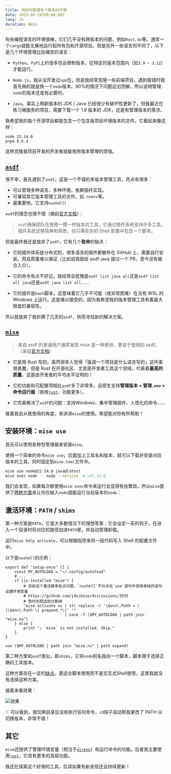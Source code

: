 ```yaml
---
title: 我如何管理多个版本的环境
date: 2025-04-24T00:00:00Z
lang: zh
duration: 8min
---
```


有些编程语言的环境很棒，它们几乎没有跨版本的问题，例如`Rust`, `Go`等。通常一个`cargo`就能无痛地运行起所有包和开源项目。但是另外一些语言则不同了，以下是几个环境管理比较痛苦的语言：

- `Python`。`PyPI`上的很多包会限制版本，在特定的版本范围内（如`3.9 ~ 3.12`）才能运行。

- `Node.js`。我从没开发过`npm`包，但是我经常克隆一些前端项目，遇到报错时我首先做的就是换一个`node`版本。90%的情况下问题迎刃而解，所以说明管理`node`的版本还是有必要的。

- `Java`。事实上稍新版本的 JDK / Java 已经很少有破坏性更新了，但我最近在练习微服务的项目，需要下载一个 1.8 版本的 JDK，还是有管理版本的需求。

我希望我的每个开源项目都能包含一个包含我项目环境版本的文件，它看起来像这样：

```plain
node 22.14.0
pnpm 8.6.3
```

这样克隆我项目开发的开发者就能免除版本管理的烦恼。

## [`asdf`](https://asdf-vm.com/)

很不幸，我先遇到了`asdf`。这是一个不错的多版本管理工具，亮点有很多：

- 可以管理多种语言、多种环境，依赖插件实现。
- 可兼容其它版本管理工具的文件，如`.nvmrc`等。
- 最重要地，它支持`nushell`!

`asdf`的理念也很不错（摘自[官方文档](https://asdf-vm.com/guide/introduction.html)）：

> `asdf`确保团队在使用一模一样版本的工具，它通过插件系统支持许多工具，插件系统足够简单和熟悉，你只需在你的 Shell 配置中包含一个脚本。

但是最终我还是放弃了`asdf`，它有几个**致命**的缺点：

- 它的插件体系是分布式的，很多语言的插件都散布在 GitHub 上，需要自行安装，而且质量难以保证（比如说我就给 asdf-java 提过一个 PR，至今没有被合入😔）。

- 它的命令有点不好记，我经常会犹豫是`asdf list java all`还是`asdf list all java`还是`asdf java list all`……

- 它的插件是`bash`脚本，这意味着它几乎不可能（或非常困难）在没有 WSL 的 Windows 上运行。这是难以接受的，因为我希望我的版本管理工具有着最大限度的兼容性。

所以我放弃了我折腾了几天的`asdf`，转而寻找新的解决方案。

## [`mise`](https://mise.jdx.dev/)

> 来自 asdf 的普通用户通常发现 mise 是一种更快、更易于使用的 asdf。（来自[官方文档](https://mise.jdx.dev/dev-tools/comparison-to-asdf.html)）

- 它是用 Rust 写的。虽然很多人觉得「强调一个项目是什么语言写的」这件事很愚蠢，但是 Rust 在开源社区、尤其是开发者工具这个领域，代表着**最高的质量**，这是由开发者的平均水平证明的！

- 它的功能和可配置项相比`asdf`多了非常多，且原生支持**管理版本 + 管理`.env` + 命令运行器**（我用[`just`](https://github.com/casey/just)，功能更多）。

- 它完美解决了`asdf`的问题：支持Windows、集中管理插件、人性化的命令……

接着我会从我使用的角度，来讲讲`mise`的使用。希望能对你有所帮助！

## 安装环境：`mise use`

首先可以使用各种包管理器来安装`mise`。

使用一个简单的命令`mise use`，后面加上工具名和版本，就可以下载并安装对应版本的工具，同时固定到`mise.toml`文件中。

```bash
mise use node@22.14.0 java@latest
mise exec node -- node --version  # v22.14.0
```

我们会发现，如果每次都使用`mise exec`命令来运行会显得有些繁琐，所以`mise`提供了[两种方案](https://mise.jdx.dev/dev-tools/shims.html#shims-vs-path)来让你仅输入`node`就能运行当前版本的`node`：

## 激活环境：`PATH` / `shims`

第一种方案是`PATH`，它是大多数情况下的理想答案：它会设定一系列钩子，在进入一个目录时将对应的路径加进`PATH`里，并自动管理卸载。

运行`mise help activate`，可以根据指导来将一段代码写入 Shell 的配置文件中。

以下是`nushell`的示例：

```nushell
export def "setup-once" [] {
    const MY_AUTOLOAD = "~/.config/autoload"
    # ...
    if (is-installed "mise") {
        # 目前这个激活脚本有点问题，`nushell`不允许在`use`语句中使用单独的语句设置环境变量
        # https://github.com/jdx/mise/discussions/3555
        # 暂时先把这部分删掉
        ^mise activate nu | str replace -r '\$env\.Path = \(\$env\.Path \| prepend.*\)' ""
                          | save -f ($MY_AUTOLOAD | path join "mise.nu")
    } else {
        print "⚠️ `mise` is not installed. Skip."
    }
}

use ($MY_AUTOLOAD | path join "mise.nu" | path expand)
```

第二种方案和`asdf`类似，即`shims`，它将`node`别名指向一个脚本，脚本用于选择正确的工具版本。

这种方案存在一定的[缺点](https://mise.jdx.dev/dev-tools/shims.html#shims-vs-path)，更适合脚本使用而不是交互式Shell使用，这里我就没有选择这种方案。

接着来看效果：

![效果](/images/how-i-manage-environment-versions/screenshot.png)

✨ 可以看到，我切换目录后没有执行任何命令，`cd`钩子自动帮我更改了 PATH 以切换版本，非常不错！

## 其它

`mise`还提供了管理环境变量（相当于[`direnv`](https://github.com/direnv/direnv)）和运行命令的功能。后者我主要使用[`just`](https://github.com/casey/just)，它具有更多的高级功能。

我还在探索这个好用的工具，后续如果有新发现还会持续更新！
